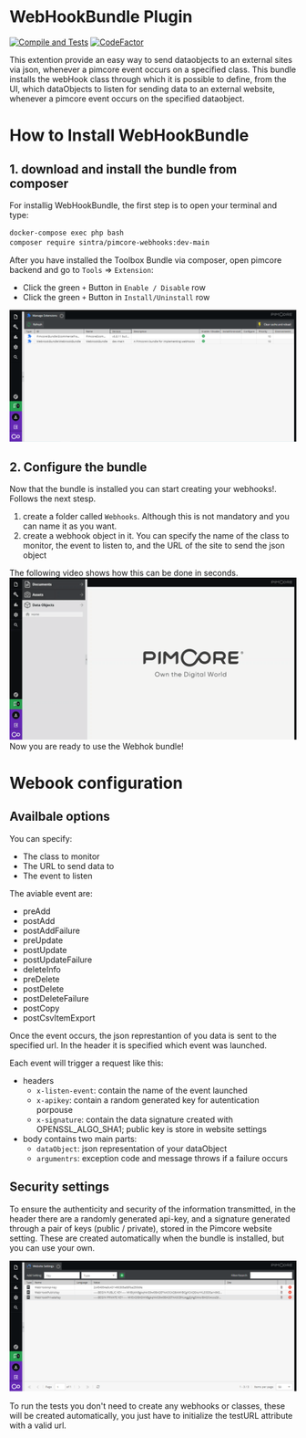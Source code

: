 # WebHookBundle Plugin
[![Compile and Tests](https://github.com/Sintraconsulting/pimcore-webhooks/actions/workflows/php.yml/badge.svg)](https://github.com/Sintraconsulting/pimcore-webhooks/actions/workflows/php.yml)
[![CodeFactor](https://www.codefactor.io/repository/github/sintraconsulting/pimcore-webhooks/badge)](https://www.codefactor.io/repository/github/sintraconsulting/pimcore-webhooks)

This extention provide an easy way to send dataobjects to an external sites via
 json, whenever a pimcore event occurs on a specified class. This bundle installs the webHook class through which it is possible to define, from the UI, which dataObjects to listen for sending data to an external website, whenever a pimcore event occurs on the specified dataobject.

# How to Install WebHookBundle

## 1. download and install the bundle from composer
For installig WebHookBundle, the first step is to open your terminal and type:
```bash
docker-compose exec php bash
composer require sintra/pimcore-webhooks:dev-main
```
After you have installed the Toolbox Bundle via composer, open pimcore backend and go to `Tools` => `Extension`:
- Click the green `+` Button in `Enable / Disable` row
- Click the green `+` Button in `Install/Uninstall` row

![](assets/ExtentionManager.png?raw=true)


## 2. Configure the bundle

Now that the bundle is installed you can start creating your webhooks!. Follows the next stesp.
1. create a folder called `Webhooks`. Although this is not mandatory and you can name it as you want.
2. create a webhook object in it. You can specify the name of the class to monitor, the event to listen to, and the URL of the site to send the json object

The following video shows how this can be done in seconds.
![](assets/CreateWebHooks.gif?raw=true)
Now you are ready to use the Webhok bundle!

# Webook configuration


## Availbale options
You can specify:
- The class to monitor
- The URL to send data to
- The event to listen


The aviable event are:
  - preAdd
  - postAdd
  - postAddFailure
  - preUpdate
  - postUpdate
  - postUpdateFailure
  - deleteInfo
  - preDelete
  - postDelete
  - postDeleteFailure
  - postCopy
  - postCsvItemExport

Once the event occurs, the json represtantion of you data is sent to the specified url. In the header it is specified which event was launched.

Each event will trigger a request like this:

- headers
  - `x-listen-event`: contain the name of the event launched
  - `x-apikey`: contain a random generated key for autentication porpouse
  - `x-signature`: contain the data signature created with OPENSSL_ALGO_SHA1; public key is store in website settings
- body contains two main parts:
  - `dataObject`: json representation of your dataObject
  - `argumentrs`: exception code and message throws if a failure occurs


## Security settings
To ensure the authenticity and security of the information transmitted, in the 
header there are a randomly generated api-key, and a signature generated 
through a pair of keys (public / private), stored in the Pimcore website setting.
These are created automatically when the bundle is installed, but you can use your own.

![](assets/WebSiteSettings.png?raw=true)

To run the tests you don't need to create any webhooks or classes, these will be
created automatically, you just have to initialize the testURL attribute with a valid url.
